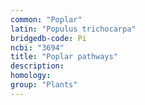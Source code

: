 ```yaml
---
common: "Poplar"
latin: "Populus trichocarpa"
bridgedb-code: Pi
ncbi: "3694"
title: "Poplar pathways"
description:
homology: 
group: "Plants"
---
```

